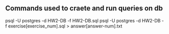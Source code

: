 ## Commands used to craete and run queries on db
psql -U postgres -d HW2-DB -f HW2-DB.sql
psql -U postgres -d HW2-DB -f exercise[exercise_num].sql > answer[answer-num].txt